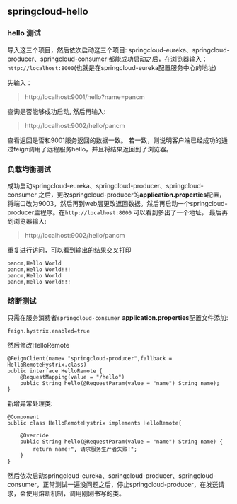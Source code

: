 ## springcloud-hello
### hello 测试
导入这三个项目，然后依次启动这三个项目:
springcloud-eureka、springcloud-producer、springcloud-consumer
都能成功启动之后，在浏览器输入：
` http://localhost:8000`(也就是在springcloud-eureka配置服务中心的地址)


先输入：
> http://localhost:9001/hello?name=pancm 

查询是否能够成功启动,
然后再输入:
> http://localhost:9002/hello/pancm 

查看返回是否和9001服务返回的数据一致。
若一致，则说明客户端已经成功的通过feign调用了远程服务hello，并且将结果返回到了浏览器。


### 负载均衡测试
成功启动springcloud-eureka、springcloud-producer、springcloud-consumer 之后，更改springcloud-producer的**application.properties**配置，将端口改为9003，然后再到web层更改返回数据。然后再启动一个springcloud-producer主程序。在`http://localhost:8000` 可以看到多出了一个地址，
最后再到浏览器输入:
> http://localhost:9002/hello/pancm 

重复进行访问，可以看到输出的结果交叉打印

    pancm,Hello World
    pancm,Hello World!!!
	pancm,Hello World
    pancm,Hello World!!!




### 熔断测试
只需在服务消费者`springcloud-consumer`
**application.properties**配置文件添加:

    feign.hystrix.enabled=true

然后修改HelloRemote



	@FeignClient(name= "springcloud-producer",fallback = HelloRemoteHystrix.class)
	public interface HelloRemote {
	    @RequestMapping(value = "/hello")
	    public String hello(@RequestParam(value = "name") String name);
	}



新增异常处理类:


	@Component
	public class HelloRemoteHystrix implements HelloRemote{
	
	    @Override
	    public String hello(@RequestParam(value = "name") String name) {
	        return name+", 请求服务生产者失败!";
	    }
	}



然后依次启动springcloud-eureka、springcloud-producer、springcloud-consumer，正常测试一遍没问题之后，停止springcloud-producer，在发送请求，会使用熔断机制，调用刚刚书写的类。
